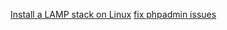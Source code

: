 [Install a LAMP stack on Linux](https://panjeh.medium.com/install-laravel-on-ubuntu-18-04-with-apache-mysql-php7-lamp-stack-5512bb93ab3f)
[fix phpadmin issues](https://panjeh.medium.com/install-phpmyadmin-on-ubuntu-18-04-with-php-7-2-and-lamp-stack-3c72e77eef33)
